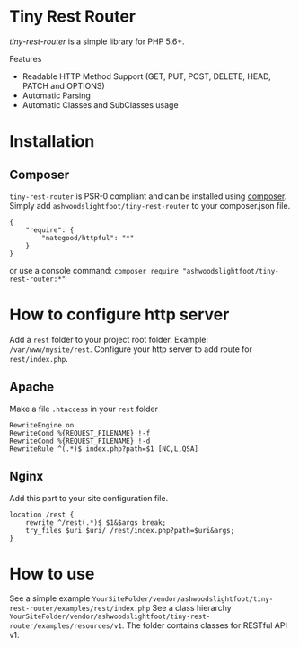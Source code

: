 # Tiny Rest Router

*tiny-rest-router* is a simple library for PHP 5.6+.

Features

 - Readable HTTP Method Support (GET, PUT, POST, DELETE, HEAD, PATCH and OPTIONS)
 - Automatic Parsing
 - Automatic Classes and SubClasses usage

# Installation

## Composer

`tiny-rest-router` is PSR-0 compliant and can be installed using [composer](http://getcomposer.org/).  
Simply add `ashwoodslightfoot/tiny-rest-router` to your composer.json file.

    {
        "require": {
            "nategood/httpful": "*"
        }
    }

or use a console command:
`composer require "ashwoodslightfoot/tiny-rest-router:*"`

# How to configure http server

Add a `rest` folder to your project root folder. Example: `/var/www/mysite/rest`.
Configure your http server to add route for `rest/index.php`.

## Apache

Make a file `.htaccess` in your `rest` folder

    RewriteEngine on
    RewriteCond %{REQUEST_FILENAME} !-f
    RewriteCond %{REQUEST_FILENAME} !-d
    RewriteRule ^(.*)$ index.php?path=$1 [NC,L,QSA]

## Nginx 

Add this part to your site configuration file.

    location /rest {
        rewrite ^/rest(.*)$ $1&$args break;
        try_files $uri $uri/ /rest/index.php?path=$uri&args;
    }



# How to use

See a simple example `YourSiteFolder/vendor/ashwoodslightfoot/tiny-rest-router/examples/rest/index.php`
See a class hierarchy `YourSiteFolder/vendor/ashwoodslightfoot/tiny-rest-router/examples/resources/v1`. 
The folder contains classes for RESTful API v1.

